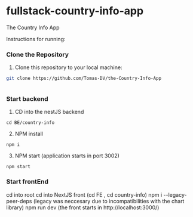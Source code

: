 # fullstack-country-info-app
The Country Info App

Instructions for running:

### Clone the Repository
1. Clone this repository to your local machine:
```bash
git clone https://github.com/Tomas-DV/the-Country-Info-App
```

```
```

### Start backend

1. CD into the nestJS backend 
```
cd BE/country-info
```
2. NPM install
```
npm i
```
3. NPM start  (application starts in port 3002)
```
npm start
```


### Start frontEnd

cd into root
cd into NextJS front (cd FE , cd country-info)
npm i --legacy-peer-deps (legacy was neccesary due to incompatibilities with the chart library)
npm run dev (the front starts in http://localhost:3000/)

